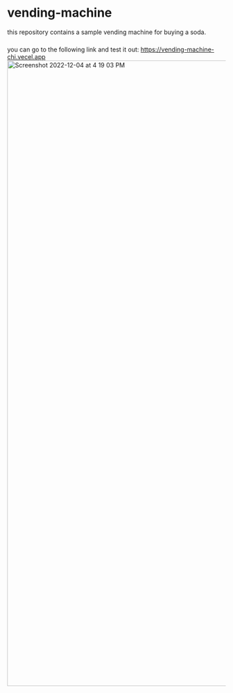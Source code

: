 # vending-machine
this repository contains a sample vending machine for buying a soda.
### 
you can go to the following link and test it out: https://vending-machine-chi.vecel.app
<img width="1440" alt="Screenshot 2022-12-04 at 4 19 03 PM" src="https://user-images.githubusercontent.com/102598239/205491427-e215c624-670a-4859-9a13-d9484f148104.png">


